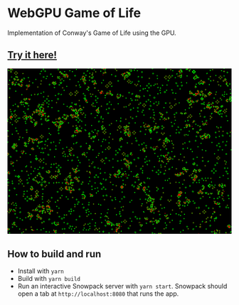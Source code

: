 # WebGPU Game of Life
Implementation of Conway's Game of Life using the GPU.

## [Try it here!](https://hypothete.com/projects/2022/game-of-life/)

![A screenshot of the program showing cells multiplying](./screenshot.png)

## How to build and run

* Install with `yarn`
* Build with `yarn build`
* Run an interactive Snowpack server with `yarn start`. Snowpack should open a tab at `http://localhost:8080` that runs the app.